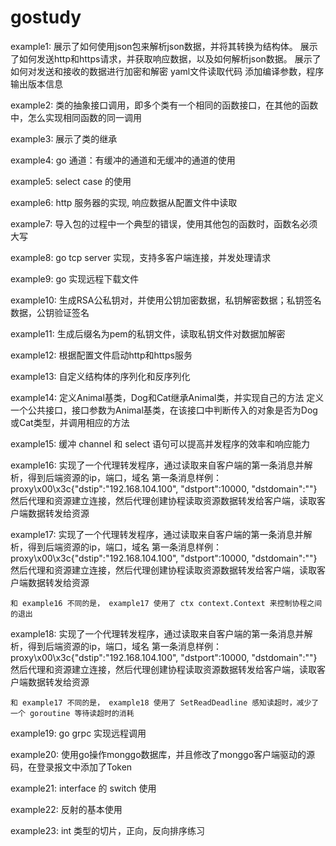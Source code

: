 # gostudy

example1:
展示了如何使用json包来解析json数据，并将其转换为结构体。
展示了如何发送http和https请求，并获取响应数据，以及如何解析json数据。
展示了如何对发送和接收的数据进行加密和解密
yaml文件读取代码
添加编译参数，程序输出版本信息

example2:
    类的抽象接口调用，即多个类有一个相同的函数接口，在其他的函数中，怎么实现相同函数的同一调用

example3:
    展示了类的继承

example4:
    go 通道：有缓冲的通道和无缓冲的通道的使用

example5:
    select case 的使用

example6:
    http 服务器的实现, 响应数据从配置文件中读取

example7:
    导入包的过程中一个典型的错误，使用其他包的函数时，函数名必须大写

example8:
    go tcp server 实现，支持多客户端连接，并发处理请求

example9:
    go 实现远程下载文件

example10:
    生成RSA公私钥对，并使用公钥加密数据，私钥解密数据；私钥签名数据，公钥验证签名

example11:
    生成后缀名为pem的私钥文件，读取私钥文件对数据加解密

example12:
    根据配置文件启动http和https服务

example13:
    自定义结构体的序列化和反序列化

example14:
    定义Animal基类，Dog和Cat继承Animal类，并实现自己的方法
    定义一个公共接口，接口参数为Animal基类，在该接口中判断传入的对象是否为Dog或Cat类型，并调用相应的方法

example15:
    缓冲 channel 和 select 语句可以提高并发程序的效率和响应能力

example16:
    实现了一个代理转发程序，通过读取来自客户端的第一条消息并解析，得到后端资源的ip，端口，域名
    第一条消息样例：proxy\x00\x3c{"dstip":"192.168.104.100", "dstport":10000, "dstdomain":""}
    然后代理和资源建立连接，然后代理创建协程读取资源数据转发给客户端，读取客户端数据转发给资源

example17:
    实现了一个代理转发程序，通过读取来自客户端的第一条消息并解析，得到后端资源的ip，端口，域名
    第一条消息样例：proxy\x00\x3c{"dstip":"192.168.104.100", "dstport":10000, "dstdomain":""}
    然后代理和资源建立连接，然后代理创建协程读取资源数据转发给客户端，读取客户端数据转发给资源

    和 example16 不同的是， example17 使用了 ctx context.Context 来控制协程之间的退出

example18:
    实现了一个代理转发程序，通过读取来自客户端的第一条消息并解析，得到后端资源的ip，端口，域名
    第一条消息样例：proxy\x00\x3c{"dstip":"192.168.104.100", "dstport":10000, "dstdomain":""}
    然后代理和资源建立连接，然后代理创建协程读取资源数据转发给客户端，读取客户端数据转发给资源

    和 example17 不同的是， example18 使用了 SetReadDeadline 感知读超时，减少了一个 goroutine 等待读超时的消耗

example19:
    go grpc 实现远程调用

example20:
    使用go操作monggo数据库，并且修改了monggo客户端驱动的源码，在登录报文中添加了Token

example21:
	interface 的 switch 使用

example22:
	反射的基本使用

example23:
	int 类型的切片，正向，反向排序练习
